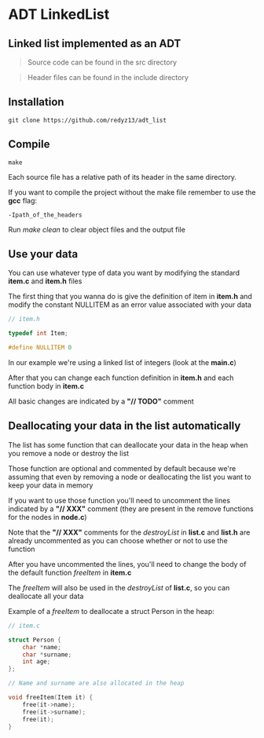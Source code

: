 # **ADT LinkedList**

## **Linked list** implemented as an ADT

> Source code can be found in the src directory

> Header files can be found in the include directory

**Installation**
------------

    git clone https://github.com/redyz13/adt_list

**Compile**
------------

    make

Each source file has a relative path of its header in the same directory.

If you want to compile the project without the make file remember to use the **gcc** flag:

    -Ipath_of_the_headers


Run *make clean* to clear object files and the output file

**Use your data**
------------

You can use whatever type of data you want by modifying the standard **item.c** and **item.h** files

The first thing that you wanna do is give the definition of item in **item.h** and modify the constant NULLITEM as an error value associated with your data

```c
// item.h

typedef int Item;

#define NULLITEM 0
```

In our example we're using a linked list of integers (look at the **main.c**)

After that you can change each function definition in **item.h** and each function body in **item.c**

All basic changes are indicated by a **"// TODO"** comment

**Deallocating your data in the list automatically**
------------

The list has some function that can deallocate your data in the heap when you remove a node or destroy the list

Those function are optional and commented by default because we're assuming that even by removing a node or deallocating the list you want to keep your data in memory

If you want to use those function you'll need to uncomment the lines indicated by a **"// XXX"** comment (they are present in the remove functions for the nodes in **node.c**)

Note that the **"// XXX"** comments for the *destroyList* in **list.c** and **list.h** are already uncommented as you can choose whether or not to use the function

After you have uncommented the lines, you'll need to change the body of the default function *freeItem* in **item.c**

The *freeItem* will also be used in the *destroyList* of **list.c**, so you can deallocate all your data

Example of a *freeItem* to deallocate a struct Person in the heap:

```c
// item.c

struct Person {
    char *name;
    char *surname;
    int age;
};

// Name and surname are also allocated in the heap

void freeItem(Item it) {
    free(it->name);
    free(it->surname);
    free(it);
}
```
